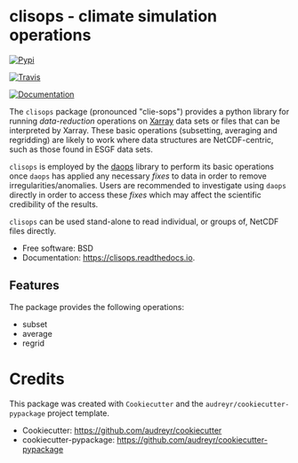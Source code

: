 # clisops - climate simulation operations

[![Pypi](https://img.shields.io/pypi/v/clisops.svg)](https://pypi.python.org/pypi/clisops)

[![Travis](https://img.shields.io/travis/ellesmith88/clisops.svg)](https://travis-ci.org/ellesmith88/clisops)

[![Documentation](https://readthedocs.org/projects/clisops/badge/?version=latest)](https://clisops.readthedocs.io/en/latest/?badge=latest)

The `clisops` package (pronounced "clie-sops") provides a python library for running 
_data-reduction_ operations on [Xarray](http://xarray.pydata.org/) data sets or files 
that can be interpreted by Xarray. These basic operations (subsetting, averaging and 
regridding) are likely to work where data structures are NetCDF-centric, such as those 
found in ESGF data sets.

`clisops` is employed by the [daops](https://github.com/roocs/daops) library to perform 
its basic operations once `daops` has applied any necessary _fixes_ to data in order 
to remove irregularities/anomalies. Users are recommended to investigate using `daops` 
directly in order to access these _fixes_ which may affect the scientific credibility of 
the results. 

`clisops` can be used stand-alone to read individual, or groups of, NetCDF files directly.

* Free software: BSD
* Documentation: https://clisops.readthedocs.io.


## Features

The package provides the following operations:
 * subset
 * average
 * regrid

# Credits

This package was created with `Cookiecutter` and the `audreyr/cookiecutter-pypackage` project template.

 * Cookiecutter: https://github.com/audreyr/cookiecutter
 * cookiecutter-pypackage: https://github.com/audreyr/cookiecutter-pypackage
